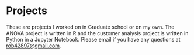 # Projects
These are projects I worked on in Graduate school or on my own.  The ANOVA project is written in R and the customer analysis project is written in Python in a Jupyter Notebook.  Please email if you have any questions at rob42897@gmail.com.
